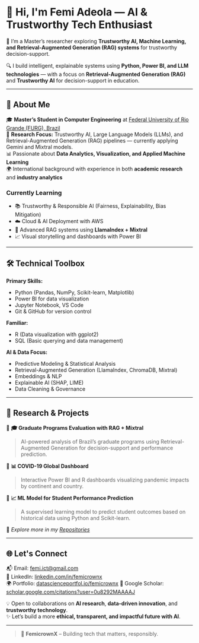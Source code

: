 # 👋 Hi, I'm Femi Adeola — AI & Trustworthy Tech Enthusiast  

🚀 I’m a Master’s researcher exploring **Trustworthy AI, Machine Learning, and Retrieval-Augmented Generation (RAG) systems** for trustworthy decision-support.  

🔍 I build intelligent, explainable systems using **Python, Power BI, and LLM technologies** — with a focus on **Retrieval-Augmented Generation (RAG)** and **Trustworthy AI** for decision-support in education.  

---

## 🧠 About Me  

🎓 **Master’s Student in Computer Engineering** at [Federal University of Rio Grande (FURG), Brazil](https://www.furg.br)  
🔬 **Research Focus:** Trustworthy AI, Large Language Models (LLMs), and Retrieval-Augmented Generation (RAG) pipelines — currently applying Gemini and Mixtral models.  
📊 Passionate about **Data Analytics, Visualization, and Applied Machine Learning**  
🌍 International background with experience in both **academic research** and **industry analytics**  

### Currently Learning  
- 📚 Trustworthy & Responsible AI (Fairness, Explainability, Bias Mitigation)  
- ☁️ Cloud & AI Deployment with AWS  
- 🧩 Advanced RAG systems using **LlamaIndex + Mixtral**  
- 📈 Visual storytelling and dashboards with Power BI  

---

## 🛠️ Technical Toolbox  

**Primary Skills:**  
- Python (Pandas, NumPy, Scikit-learn, Matplotlib)  
- Power BI for data visualization  
- Jupyter Notebook, VS Code  
- Git & GitHub for version control  

**Familiar:**  
- R (Data visualization with ggplot2)  
- SQL (Basic querying and data management)  

**AI & Data Focus:**  
- Predictive Modeling & Statistical Analysis  
- Retrieval-Augmented Generation (LlamaIndex, ChromaDB, Mixtral)  
- Embeddings & NLP  
- Explainable AI (SHAP, LIME)  
- Data Cleaning & Governance  

---

## 📘 Research & Projects  

🔹 **🎓 Graduate Programs Evaluation with RAG + Mixtral**  
> AI-powered analysis of Brazil’s graduate programs using Retrieval-Augmented Generation for decision-support and performance prediction.  

🔹 **📊 COVID-19 Global Dashboard**  
> Interactive Power BI and R dashboards visualizing pandemic impacts by continent and country.  

🔹 **📈 ML Model for Student Performance Prediction**  
> A supervised learning model to predict student outcomes based on historical data using Python and Scikit-learn.  

👀 *Explore more in my [Repositories](https://github.com/femicrownx?tab=repositories)*  

---

## 🌐 Let's Connect  

📬 Email: [femi.ict@gmail.com](mailto:femi.ict@gmail.com)  
🔗 LinkedIn: [linkedin.com/in/femicrownx](https://linkedin.com/in/femicrownx)  
🌍 Portfolio: [datascienceportfol.io/femicrownx](https://www.datascienceportfol.io/femicrownx)
📄 Google Scholar: [scholar.google.com/citations?user=0u8292MAAAAJ](https://scholar.google.com/citations?user=0u8292MAAAAJ)

💡 Open to collaborations on **AI research**, **data-driven innovation**, and **trustworthy technology**.  
✨ Let’s build a more **ethical, transparent, and impactful future with AI**.  

---

> 👑 **FemicrownX** – Building tech that matters, responsibly.
